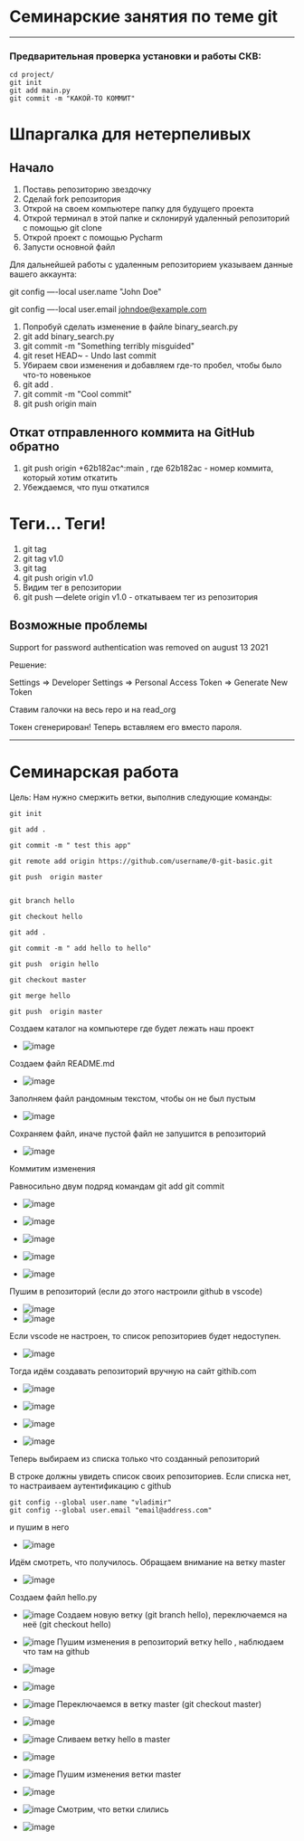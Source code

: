 # Семинарские занятия по теме git
_____

### Предварительная проверка установки и работы СКВ: 
```
cd project/
git init
git add main.py
git commit -m "КАКОЙ-ТО КОММИТ"
```

# Шпаргалка для нетерпеливых


## Начало

1. Поставь репозиторию звездочку
2. Сделай fork репозитория
3. Открой на своем компьютере папку для будущего проекта
4. Открой терминал в этой папке и склонируй удаленный репозиторий с помощью git clone
5. Открой проект с помощью Pycharm
6. Запусти основной файл


Для дальнейшей работы с удаленным репозиторием указываем данные вашего аккаунта:

git config —-local user.name "John Doe"

git config —-local user.email johndoe@example.com

1. Попробуй сделать изменение в файле binary_search.py
2. git add binary_search.py 
3. git commit -m "Something terribly misguided"
4. git reset HEAD~ - Undo last commit
5. Убираем свои изменения и добавляем где-то пробел, чтобы было что-то новенькое
6. git add .
7. git commit -m "Cool commit"
8. git push origin main

## Откат отправленного коммита на GitHub обратно

1. git push origin +62b182ac^:main , где 62b182ac - номер коммита, который хотим откатить
2. Убеждаемся, что пуш откатился

<h1> Теги... Теги! </h1>

1. git tag
2. git tag v1.0
3. git tag
4. git push origin v1.0
5. Видим тег в репозитории
6. git push —delete origin v1.0  - откатываем тег из репозитория

<h2> Возможные проблемы </h2>

Support for password authentication was removed on august 13 2021

Решение:

Settings => Developer Settings => Personal Access Token => Generate New Token 

Ставим галочки на весь repo и на read_org

Токен сгенерирован! Теперь вставляем его вместо пароля.

_______________

# Семинарская работа

Цель: Нам нужно смержить ветки, выполнив следующие команды:

```
git init

git add .

git commit -m " test this app"

git remote add origin https://github.com/username/0-git-basic.git

git push  origin master


git branch hello

git checkout hello

git add .

git commit -m " add hello to hello"

git push  origin hello

git checkout master

git merge hello

git push  origin master
```

Создаем каталог на компьютере где будет лежать наш проект
 - ![image](img/1.png)

 Создаем файл README.md
 - ![image](img/2.png)

Заполняем файл рандомным текстом, чтобы он не был пустым

 - ![image](img/3.png)

 Сохраняем файл, иначе пустой файл не запушится в репозиторий
 - ![image](img/4.png)
 
 
 Коммитим изменения

 Равносильно двум подряд командам 
       git add
       git commit

 - ![image](img/-2024-02-07_17-43-59.png)

 - ![image](img/-2024-02-07_17-44-26.png)

 - ![image](img/-2024-02-07_17-44-57.png)
 - ![image](img/-2024-02-07_17-45-22.png)
 - ![image](img/-2024-02-07_17-47-11.png)

 Пушим в репозиторий (если до этого настроили github в vscode)
 - ![image](img/-2024-02-07_17-47-40.png)
 - ![image](img/-2024-02-07_17-49-29.png)
  
  Если vscode не настроен, то список репозиториев будет недоступен.

 - ![image](img/-2024-02-07_17-58-31.png)

  Тогда идём создавать репозиторий вручную на сайт githib.com
 - ![image](img/-2024-02-07_18-21-05.png)
 - ![image](img/-2024-02-07_18-21-25.png)


 - ![image](img/-2024-02-07_18-21-55.png)
 - ![image](img/-2024-02-07_18-22-29.png)
  
  Теперь выбираем из списка только что созданный репозиторий 
  
  
  
 В строке должны увидеть список своих репозиториев.
  Если списка нет, то настраиваем аутентификацию с github

  ```
  git config --global user.name "vladimir"
  git config --global user.email "email@address.com"
  ```

  и пушим в него


 - ![image](img/-2024-02-07_18-23-11.png)

Идём смотреть, что получилось. Обращаем внимание на ветку master
 - ![image](img/-2024-02-07_18-25-23.png)

Создаем файл hello.py
 - ![image](img/-2024-02-07_18-28-22.png)
 Создаем новую ветку (git branch hello), переключаемся на неё (git checkout hello) 
 - ![image](img/-2024-02-07_18-30-15.png)
 Пушим изменения в репозиторий ветку hello , наблюдаем что там на github
 - ![image](img/-2024-02-07_18-31-33.png)
 - ![image](img/-2024-02-07_18-31-53.png)
 - ![image](img/-2024-02-07_18-32-17.png)
 Переключаемся в ветку master (git checkout master)
 - ![image](img/-2024-02-07_18-32-59.png)
 - ![image](img/-2024-02-07_18-33-26.png)
 Сливаем ветку hello в master
 - ![image](img/-2024-02-07_18-34-03.png)


 - ![image](img/-2024-02-07_18-34-40.png)
 Пушим изменения ветки master
 - ![image](img/-2024-02-07_18-35-06.png)
 - ![image](img/-2024-02-07_18-35-27.png)
 Смотрим, что ветки слились
 - ![image](img/-2024-02-07_18-36-06.png)